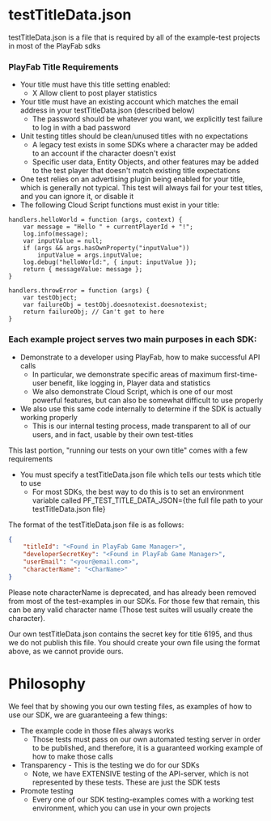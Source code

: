 # testTitleData.json

testTitleData.json is a file that is required by all of the example-test projects in most of the PlayFab sdks

### PlayFab Title Requirements

* Your title must have this title setting enabled:
  * X Allow client to post player statistics
* Your title must have an existing account which matches the email address in your testTitleData.json (described below)
  * The password should be whatever you want, we explicitly test failure to log in with a bad password
* Unit testing titles should be clean/unused titles with no expectations
  * A legacy test exists in some SDKs where a character may be added to an account if the character doesn't exist
  * Specific user data, Entity Objects, and other features may be added to the test player that doesn't match existing title expectations
* One test relies on an advertising plugin being enabled for your title, which is generally not typical. This test will always fail for your test titles, and you can ignore it, or disable it
* The following Cloud Script functions must exist in your title:

```JS
handlers.helloWorld = function (args, context) {
    var message = "Hello " + currentPlayerId + "!";
    log.info(message);
    var inputValue = null;
    if (args && args.hasOwnProperty("inputValue"))
        inputValue = args.inputValue;
    log.debug("helloWorld:", { input: inputValue });
    return { messageValue: message };
}

handlers.throwError = function (args) {
	var testObject;
    var failureObj = testObj.doesnotexist.doesnotexist;
	return failureObj; // Can't get to here
}
```

### Each example project serves two main purposes in each SDK:

* Demonstrate to a developer using PlayFab, how to make successful API calls
  * In particular, we demonstrate specific areas of maximum first-time-user benefit, like logging in, Player data and statistics
  * We also demonstrate Cloud Script, which is one of our most powerful features, but can also be somewhat difficult to use properly
* We also use this same code internally to determine if the SDK is actually working properly
  * This is our internal testing process, made transparent to all of our users, and in fact, usable by their own test-titles

This last portion, "running our tests on your own title" comes with a few requirements

* You must specify a testTitleData.json file which tells our tests which title to use
  * For most SDKs, the best way to do this is to set an environment variable called PF_TEST_TITLE_DATA_JSON={the full file path to your testTitleData.json file}

The format of the testTitleData.json file is as follows:

```json 
{
	"titleId": "<Found in PlayFab Game Manager>",
	"developerSecretKey": "<Found in PlayFab Game Manager>",
	"userEmail": "<your@email.com>",
	"characterName": "<CharName>"
}
```

Please note characterName is deprecated, and has already been removed from most of the test-examples in our SDKs.  For those few that remain, this can be any valid character name (Those test suites will usually create the character).

Our own testTitleData.json contains the secret key for title 6195, and thus we do not publish this file.  You should create your own file using the format above, as we cannot provide ours.

Philosophy
====

We feel that by showing you our own testing files, as examples of how to use our SDK, we are guaranteeing a few things:

* The example code in those files always works
  * Those tests must pass on our own automated testing server in order to be published, and therefore, it is a guaranteed working example of how to make those calls
* Transparency - This is the testing we do for our SDKs
  * Note, we have EXTENSIVE testing of the API-server, which is not represented by these tests.  These are just the SDK tests
* Promote testing
  * Every one of our SDK testing-examples comes with a working test environment, which you can use in your own projects

